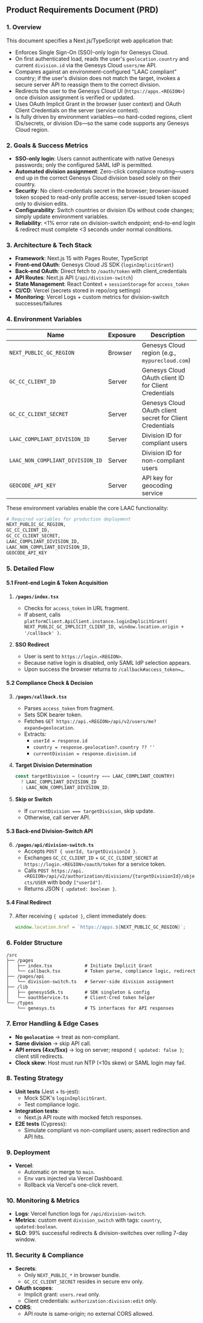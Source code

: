 ## Product Requirements Document (PRD)

### 1. Overview
This document specifies a Next.js/TypeScript web application that:
- Enforces Single Sign-On (SSO)-only login for Genesys Cloud.
- On first authenticated load, reads the user's `geolocation.country` and current `division.id` via the Genesys Cloud `users/me` API.
- Compares against an environment-configured "LAAC compliant" country; if the user's division does not match the target, invokes a secure server API to reassign them to the correct division.
- Redirects the user to the Genesys Cloud UI (`https://apps.<REGION>`) once division assignment is verified or updated.
- Uses OAuth Implicit Grant in the browser (user context) and OAuth Client Credentials on the server (service context).
- Is fully driven by environment variables—no hard-coded regions, client IDs/secrets, or division IDs—so the same code supports any Genesys Cloud region.

### 2. Goals & Success Metrics
- **SSO-only login**: Users cannot authenticate with native Genesys passwords; only the configured SAML IdP is permitted.
- **Automated division assignment**: Zero-click compliance routing—users end up in the correct Genesys Cloud division based solely on their country.
- **Security**: No client-credentials secret in the browser; browser-issued token scoped to read-only profile access; server-issued token scoped only to division edits.
- **Configurability**: Switch countries or division IDs without code changes; simply update environment variables.
- **Reliability**: <1% error rate on division-switch endpoint; end-to-end login & redirect must complete <3 seconds under normal conditions.

### 3. Architecture & Tech Stack
- **Framework**: Next.js 15 with Pages Router, TypeScript  
- **Front-end OAuth**: Genesys Cloud JS SDK (`loginImplicitGrant`)  
- **Back-end OAuth**: Direct fetch to `/oauth/token` with client_credentials  
- **API Routes**: Next.js API (`/api/division-switch`)  
- **State Management**: React Context + `sessionStorage` for `access_token`  
- **CI/CD**: Vercel (secrets stored in repo/org settings)  
- **Monitoring**: Vercel Logs + custom metrics for division-switch successes/failures  

### 4. Environment Variables
| Name                                | Exposure       | Description                                                  |
|-------------------------------------|----------------|--------------------------------------------------------------|
| `NEXT_PUBLIC_GC_REGION`             | Browser        | Genesys Cloud region (e.g., `mypurecloud.com`)              |
| `GC_CC_CLIENT_ID`                    | Server         | Genesys Cloud OAuth client ID for Client Credentials        |
| `GC_CC_CLIENT_SECRET`                | Server         | Genesys Cloud OAuth client secret for Client Credentials    |
| `LAAC_COMPLIANT_DIVISION_ID`         | Server         | Division ID for compliant users                              |
| `LAAC_NON_COMPLIANT_DIVISION_ID`     | Server         | Division ID for non-compliant users                          |
| `GEOCODE_API_KEY`                    | Server         | API key for geocoding service                                |

These environment variables enable the core LAAC functionality:

```bash
# Required variables for production deployment
NEXT_PUBLIC_GC_REGION,
GC_CC_CLIENT_ID,
GC_CC_CLIENT_SECRET,
LAAC_COMPLIANT_DIVISION_ID,
LAAC_NON_COMPLIANT_DIVISION_ID,
GEOCODE_API_KEY
```

### 5. Detailed Flow

#### 5.1 Front-end Login & Token Acquisition
1. **`/pages/index.tsx`**  
   - Checks for `access_token` in URL fragment.  
   - If absent, calls `platformClient.ApiClient.instance.loginImplicitGrant(
      NEXT_PUBLIC_GC_IMPLICIT_CLIENT_ID,
      window.location.origin + '/callback'
     )`.

2. **SSO Redirect**  
   - User is sent to `https://login.<REGION>`.  
   - Because native login is disabled, only SAML IdP selection appears.  
   - Upon success the browser returns to `/callback#access_token=…`.

#### 5.2 Compliance Check & Decision
3. **`/pages/callback.tsx`**  
   - Parses `access_token` from fragment.  
   - Sets SDK bearer token.  
   - Fetches `GET https://api.<REGION>/api/v2/users/me?expand=geolocation`.  
   - Extracts:
     - `userId = response.id`  
     - `country = response.geolocation?.country ?? ''`  
     - `currentDivision = response.division.id`

4. **Target Division Determination**  
   ```ts
   const targetDivision = (country === LAAC_COMPLIANT_COUNTRY)
     ? LAAC_COMPLIANT_DIVISION_ID
     : LAAC_NON_COMPLIANT_DIVISION_ID;
   ```

5. **Skip or Switch**
   * If `currentDivision === targetDivision`, skip update.
   * Otherwise, call server API.

#### 5.3 Back-end Division-Switch API

6. **`/pages/api/division-switch.ts`**
   * Accepts `POST { userId, targetDivisionId }`.
   * Exchanges `GC_CC_CLIENT_ID` + `GC_CC_CLIENT_SECRET` at
     `https://login.<REGION>/oauth/token` for a service token.
   * Calls
     `POST https://api.<REGION>/api/v2/authorization/divisions/{targetDivisionId}/objects/USER`
     with body `["userId"]`.
   * Returns JSON `{ updated: boolean }`.

#### 5.4 Final Redirect

7. After receiving `{ updated }`, client immediately does:
   ```js
   window.location.href = `https://apps.${NEXT_PUBLIC_GC_REGION}`;
   ```

### 6. Folder Structure

```
/src
├── /pages
│   ├── index.tsx            # Initiate Implicit Grant
│   └── callback.tsx         # Token parse, compliance logic, redirect
├── /pages/api
│   └── division-switch.ts   # Server-side division assignment
├── /lib
│   ├── genesysSdk.ts        # SDK singleton & config
│   └── oauthService.ts      # Client-Cred token helper
└── /types
    └── genesys.ts           # TS interfaces for API responses
```

### 7. Error Handling & Edge Cases

* **No `geolocation`** → treat as non-compliant.
* **Same division** → skip API call.
* **API errors (4xx/5xx)** → log on server; respond `{ updated: false }`; client still redirects.
* **Clock skew**: Host must run NTP (<10s skew) or SAML login may fail.

### 8. Testing Strategy

* **Unit tests** (Jest + ts-jest):
  * Mock SDK's `loginImplicitGrant`.
  * Test compliance logic.
* **Integration tests**:
  * Next.js API route with mocked fetch responses.
* **E2E tests** (Cypress):
  * Simulate compliant vs non-compliant users; assert redirection and API hits.

### 9. Deployment

* **Vercel**:
  * Automatic on merge to `main`.
  * Env vars injected via Vercel Dashboard.
  * Rollback via Vercel's one-click revert.

### 10. Monitoring & Metrics

* **Logs**: Vercel function logs for `/api/division-switch`.
* **Metrics**: custom event `division_switch` with tags: `country`, `updated:boolean`.
* **SLO**: 99% successful redirects & division-switches over rolling 7-day window.

### 11. Security & Compliance

* **Secrets**:
  * Only `NEXT_PUBLIC_*` in browser bundle.
  * `GC_CC_CLIENT_SECRET` resides in secure env only.
* **OAuth scopes**:
  * Implicit grant: `users.read` only.
  * Client credentials: `authorization:division:edit` only.
* **CORS**:
  * API route is same-origin; no external CORS allowed.
